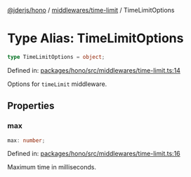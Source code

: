 [@jderjs/hono](../../../README.md) / [middlewares/time-limit](../README.md) / TimeLimitOptions

# Type Alias: TimeLimitOptions

```ts
type TimeLimitOptions = object;
```

Defined in: [packages/hono/src/middlewares/time-limit.ts:14](https://github.com/jder-std/hono/blob/2842c6d10ee2eb6a69808b60fa37fe11e9b4b2af/packages/hono/src/middlewares/time-limit.ts#L14)

Options for `timeLimit` middleware.

## Properties

### max

```ts
max: number;
```

Defined in: [packages/hono/src/middlewares/time-limit.ts:16](https://github.com/jder-std/hono/blob/2842c6d10ee2eb6a69808b60fa37fe11e9b4b2af/packages/hono/src/middlewares/time-limit.ts#L16)

Maximum time in milliseconds.
